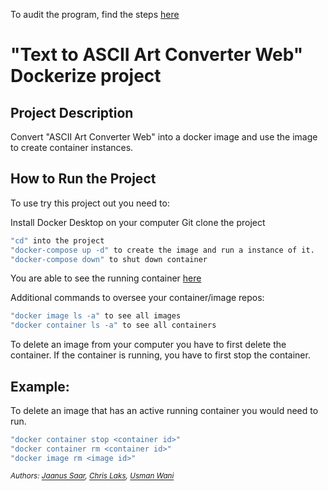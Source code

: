 To audit the program, find the steps [here](https://github.com/01-edu/public/tree/master/subjects/ascii-art-web/dockerize/audit)

# "Text to ASCII Art Converter Web" Dockerize project

## Project Description

Convert "ASCII Art Converter Web" into a docker image and use the image to create container instances.

## How to Run the Project

To use try this project out you need to:

Install Docker Desktop on your computer
Git clone the project

```bash
"cd" into the project
"docker-compose up -d" to create the image and run a instance of it.
"docker-compose down" to shut down container
```
You are able to see the running container [here](http://localhost:3000)

Additional commands to oversee your container/image repos:

```bash
"docker image ls -a" to see all images
"docker container ls -a" to see all containers
```
To delete an image from your computer you have to first delete the container.
If the container is running, you have to first stop the container.

## Example: 
To delete an image that has an active running container you would need to run.
```bash
"docker container stop <container id>"
"docker container rm <container id>"
"docker image rm <image id>"
```

_<sup>Authors: [Jaanus Saar](https://01.kood.tech/git/jsaar), [Chris Laks](https://01.kood.tech/git/claks), [Usman Wani](https://01.kood.tech/git/uwani)_</sup>
